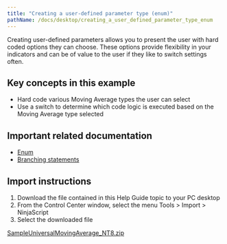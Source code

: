 ```yaml
---
title: "Creating a user-defined parameter type (enum)"
pathName: /docs/desktop/creating_a_user_defined_parameter_type_enum
---
```


Creating user-defined parameters allows you to present the user with hard coded options they can choose. These options provide flexibility in your indicators and can be of value to the user if they like to switch settings often.

## Key concepts in this example

- Hard code various Moving Average types the user can select
- Use a switch to determine which code logic is executed based on the Moving Average type selected

## Important related documentation

- [Enum](https://csharp-station.com/Tutorial/CSharp/Lesson17)
- [Branching statements](https://csharp-station.com/Tutorial/CSharp/Lesson03)

## Import instructions

1. Download the file contained in this Help Guide topic to your PC desktop
2. From the Control Center window, select the menu Tools > Import > NinjaScript
3. Select the downloaded file

[SampleUniversalMovingAverage_NT8.zip](https://ninjatrader.com/support/helpGuides/nt8/samples/SampleUniversalMovingAverage_NT8.zip)
